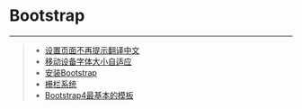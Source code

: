# Bootstrap  
***  
>* [设置页面不再提示翻译中文](https://github.com/520171/note/blob/master/Bootstrap/设置页面不再提示翻译中文.md)
>* [移动设备字体大小自适应](https://github.com/520171/note/blob/master/Bootstrap/移动设备字体大小自适应.md)
>* [安装Bootstrap](https://github.com/520171/note/blob/master/Bootstrap/安装Bootstrap.md)  
>* [栅栏系统](https://github.com/520171/note/blob/master/Bootstrap/栅栏系统.md)  
>* [Bootstrap4最基本的模板](https://github.com/520171/note/blob/master/Bootstrap/Bootstrap4最基本的模板.md)
